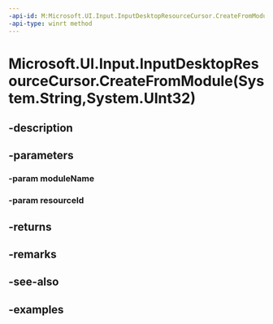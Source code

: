 ```yaml
---
-api-id: M:Microsoft.UI.Input.InputDesktopResourceCursor.CreateFromModule(System.String,System.UInt32)
-api-type: winrt method
---
```


# Microsoft.UI.Input.InputDesktopResourceCursor.CreateFromModule(System.String,System.UInt32)

<!--
public static Microsoft.UI.Input.InputDesktopResourceCursor CreateFromModule (string moduleName, uint resourceId);
-->


## -description

## -parameters

### -param moduleName

### -param resourceId

## -returns

## -remarks

## -see-also

## -examples


